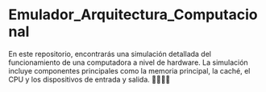 # Emulador_Arquitectura_Computacional
En este repositorio, encontrarás una simulación detallada del funcionamiento de una computadora a nivel de hardware. La simulación incluye componentes principales como la memoria principal, la caché, el CPU y los dispositivos de entrada y salida. 👨🏻‍💻🆗
